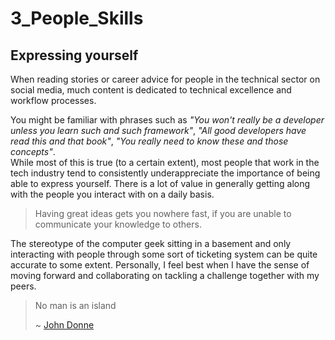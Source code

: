 # 3_People_Skills

## Expressing yourself

When reading stories or career advice for people in the technical sector on social media,
much content is dedicated to technical excellence and workflow processes.

You might be familiar with phrases such as _"You won't really be a developer unless you learn such and such framework"_,
_"All good developers have read this and that book"_, _"You really need to know these and those concepts"_.  
While most of this is true (to a certain extent), most people that work in the tech industry
 tend to consistently underappreciate the importance of being able to express yourself.
There is a lot of value in generally getting along with the people you interact with on a daily basis.

> Having great ideas gets you nowhere fast, if you are unable to communicate your knowledge to others.

The stereotype of the computer geek sitting in a basement and only interacting with people through 
some sort of ticketing system can be quite accurate to some extent. 
Personally, I feel best when I have the sense of moving forward and collaborating on tackling a 
challenge together with my peers.

> No man is an island
>
> ~ [John Donne](https://nosweatshakespeare.com/literature/best-english-authors/john-donne-bio/)

